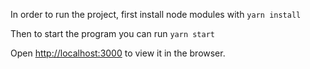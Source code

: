 In order to run the project, first install node modules with `yarn install` 

Then to start the program you can run `yarn start`

Open [http://localhost:3000](http://localhost:3000) to view it in the browser.
